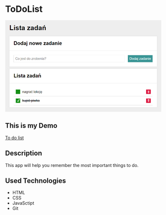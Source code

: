 # ToDoList
![ToDoList](https://github.com/mileni67/tasks/blob/main/images/todo.PNG?raw=true)


## This is my Demo 
[To do list](mileni67.github.io/tasks/)

## Description
This app will help you remember the most important things to do.

## Used Technologies
- HTML
- CSS
- JavaSctipt
- Git

